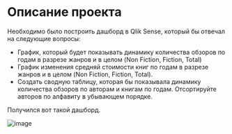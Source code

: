 # Описание проекта
Необходимо было построить дашборд в Qlik Sense, который бы отвечал на следующие вопросы:
- График, который будет показывать динамику количества обзоров по годам в разрезе жанров и в целом (Non Fiction, Fiction, Total)
- График изменения средняй стоимости книг по годам в разрезе жанров и в целом (Non Fiction, Fiction, Total). 
- Создать сводную таблицу, которая бы показывала динамику количества обзоров по авторам и книгам по годам. Отсортируйте авторов по алфавиту в убывающем порядке.

Получился вот такой дашборд.

![image](https://user-images.githubusercontent.com/117819810/236609561-2ffc117f-3753-4fc5-b978-21619f3fde99.png)
